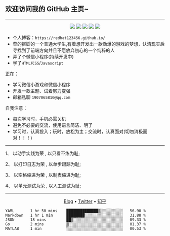 ## 欢迎访问我的 __GitHub__ 主页~
---
<p align="center">
<img src="https://img.shields.io/badge/-JavaScript-e5cd0c?style=flat-square&logo=JavaScript&labelColor=f7df1e&logoColor=000" /> <img src="https://img.shields.io/badge/-TypeScript-blue?style=flat-square&logo=TypeScript&labelColor=CCEEFF&logoColor=blue" /> <img src="https://img.shields.io/badge/-Python-e5cd0c?style=flat-square&logo=Python&labelColor=f7df1e&logoColor=000" /> <img src="https://img.shields.io/badge/-Go-2793e6?style=flat-square&logo=Go&labelColor=CCEEFF&logoColor=blue" /> <img src="https://img.shields.io/badge/-HTML5-e34f26?style=flat-square&logo=HTML5&logoColor=fff" />
</p>

* 个人博客：`https://redhat123456.github.io/`
* 菜的抠脚的一个普通大学生,有着想开发出一款劲爆的游戏的梦想，认清现实后寻找到了前端方向并且不愿放弃初心的一个纯粹的人
* 弄了个微信小程序(持续开发中)
* 学了`HTML`/`CSS`/`Javascript`

正在：

* 学习微信小游戏和微信小程序
* 开发一款主题、试着努力变强
* 邮箱私聊 `1907065810@qq.com`

自我注意：
* 每次学习时，手机必需关机
* 避免不必要的交流，使用语言简洁、明了
* 学习时，认真投入；玩时，放松为主；交流时，认真面对(切勿消极面对！！！)
---
1、 以动手实践为荣 , 以只看不练为耻;

2、 以打印日志为荣 , 以单步跟踪为耻;

3、 以空格缩进为荣 , 以制表缩进为耻;

4、 以单元测试为荣 , 以人工测试为耻;

----

<p align="center">
  <a href="https://redhat23456.github.io" target="_blank">Blog</a> •
  <a href="https://twitter.com/Tanger77300402" target="_blank">Twitter</a> •
  <a href="https://www.zhihu.com/people/lan-de-qi-ming-liao-5" target="_blank">知乎</a>
</p>


<!--START_SECTION:waka-->
```text
YAML       1 hr 50 mins    ██████████████▒░░░░░░░░░░   56.90 % 
Markdown   1 hr 1 min      ████████░░░░░░░░░░░░░░░░░   31.88 % 
JSON       18 mins         ██▒░░░░░░░░░░░░░░░░░░░░░░   09.33 % 
Go         2 mins          ▒░░░░░░░░░░░░░░░░░░░░░░░░   01.37 % 
MATLAB     1 min           ░░░░░░░░░░░░░░░░░░░░░░░░░   00.53 % 
```
<!--END_SECTION:waka-->